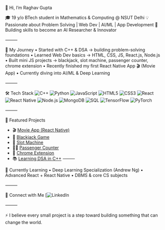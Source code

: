 👋 Hi, I’m Raghav Gupta

🎓 19 y/o BTech student in Mathematics & Computing @ NSUT Delhi
💡 Passionate about Problem Solving | Web Dev | AI/ML | App Development
🚀 Building skills to become an AI Researcher & Innovator

⸻

🧭 My Journey
	•	Started with C++ & DSA → building problem-solving foundations
	•	Learned Web Dev basics → HTML, CSS, JS, React.js, Node.js
	•	Built mini JS projects → blackjack, slot machine, passenger counter, chrome extension
	•	Recently finished my first React Native App 🎬 (Movie App)
	•	Currently diving into AI/ML & Deep Learning

⸻

🛠️ Tech Stack
![C++](https://img.shields.io/badge/C++-00599C?style=for-the-badge&logo=cplusplus&logoColor=white)
![Python](https://img.shields.io/badge/Python-3776AB?style=for-the-badge&logo=python&logoColor=white)
![JavaScript](https://img.shields.io/badge/JavaScript-F7DF1E?style=for-the-badge&logo=javascript&logoColor=black)
![HTML5](https://img.shields.io/badge/HTML5-E34F26?style=for-the-badge&logo=html5&logoColor=white)
![CSS3](https://img.shields.io/badge/CSS3-1572B6?style=for-the-badge&logo=css3&logoColor=white)
![React](https://img.shields.io/badge/React-61DAFB?style=for-the-badge&logo=react&logoColor=black)
![React Native](https://img.shields.io/badge/React%20Native-61DAFB?style=for-the-badge&logo=react&logoColor=black)
![Node.js](https://img.shields.io/badge/Node.js-339933?style=for-the-badge&logo=nodedotjs&logoColor=white)
![MongoDB](https://img.shields.io/badge/MongoDB-47A248?style=for-the-badge&logo=mongodb&logoColor=white)
![SQL](https://img.shields.io/badge/SQL-003B57?style=for-the-badge&logo=sqlite&logoColor=white)
![TensorFlow](https://img.shields.io/badge/TensorFlow-FF6F00?style=for-the-badge&logo=tensorflow&logoColor=white)
![PyTorch](https://img.shields.io/badge/PyTorch-EE4C2C?style=for-the-badge&logo=pytorch&logoColor=white)

⸻

🚀 Featured Projects
- 🎬 [Movie App (React Native)](https://github.com/RaghavGupta2910/MovieApp-ReactNative)
- 🎲 [Blackjack Game](https://github.com/RaghavGupta2910/LearnJs_smallprojects/tree/main/JS/blackjack)
- 🎰 [Slot Machine](https://github.com/yourusername/miniconceptualprojects/tree/main/slot-machine)
- 👨‍💻 [Passenger Counter]([https://github.com/yourusername/miniconceptualprojects/tree/main/passenger-counter](https://github.com/RaghavGupta2910/LearnJs_smallprojects/tree/main/JS/passenger-counter))
- 🔖 [Chrome Extension](https://github.com/RaghavGupta2910/LearnJs_smallprojects/tree/main/JS/slotmachine)
- 📚 [Learning DSA in C++](https://github.com/RaghavGupta2910/LearningDSA)
⸻

🌱 Currently Learning
	•	Deep Learning Specialization (Andrew Ng)
	•	Advanced React + React Native
	•	DBMS & core CS subjects

⸻

🤝 Connect with Me
[![LinkedIn](https://www.linkedin.com/in/raghav-gupta-735365317/)

⸻

⚡ I believe every small project is a step toward building something that can change the world.
